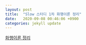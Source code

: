 ```yaml
---
layout: post
title:  "Slow 스터디 1차 화행이론 정리"
date:   2020-09-08 00:46:06 +0900
categories: jekyll update
---
```


[화행이론 정리](./data/speech_act.pdf) 